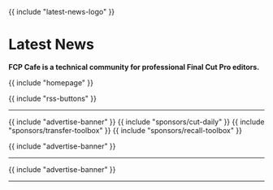 {{ include "latest-news-logo" }}

# Latest News

**FCP Cafe is a technical community for professional Final Cut Pro editors.**

{{ include "homepage" }}

{{ include "rss-buttons" }}

---
{{ include "advertise-banner" }}
{{ include "sponsors/cut-daily" }}
{{ include "sponsors/transfer-toolbox" }}
{{ include "sponsors/recall-toolbox" }}

{{ include "advertise-banner" }}


---

{{ include "advertise-banner" }}

---
